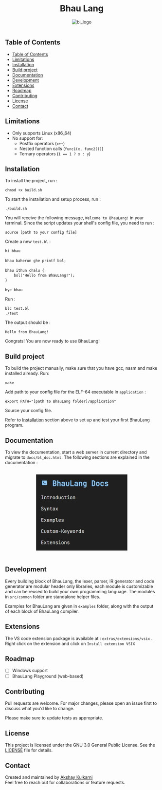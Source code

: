<h1 align="center">Bhau Lang</h1>
<div align="center">
<img width="500" height="500" alt="bl_logo" src="./assets/bl_logo.png" />
</div>
<br>

## Table of Contents

- [Table of Contents](#table-of-contents)
- [Limitations](#limitations)
- [Installation](#installation)
- [Build project](#build-project)
- [Documentation](#documentation)
- [Development](#development)
- [Extensions](#extensions)
- [Roadmap](#roadmap)
- [Contributing](#contributing)
- [License](#license)
- [Contact](#contact)

## Limitations

- Only supports Linux (x86_64)
- No support for:
  - Postfix operators (`x++`)
  - Nested function calls (`func1(x, func2())`)
  - Ternary operators (`1 == 1 ? x : y`)


## Installation

To install the project, run :

```
chmod +x build.sh
```

To start the installation and setup process, run :

```
./build.sh
```

You will receive the following message, `Welcome to BhauLang!` in your terminal.
Since the script updates your shell's config file, you need to run :

```
source [path to your config file] 
```

Create a new `test.bl` :

```
hi bhau

bhau baherun ghe printf bol;

bhau ithun chalu {
    bol("Hello from BhauLang!");
}

bye bhau
```

Run :

```
blc test.bl
./test
```
The output should be :

```
Hello from BhauLang!
```

Congrats! You are now ready to use BhauLang!

## Build project

To build the project manually, make sure that you have gcc, nasm and make installed already. Run:

```
make 
```

Add path to your config file for the ELF-64 executable in `application` :

```
export PATH="[path to BhauLang folder]/application"
```

Source your config file. 

Refer to [Installation](#installation) section above to set up and test your first BhauLang program.

## Documentation

To view the documentation, start a web server in current directory and migrate to `docs/bl_doc.html`. The following sections are explained in the documentation :

<br>
<div align="center">
<img width=300 height=250 src="./assets/bl_docs.png" />
</div>
<br>

## Development

Every building block of BhauLang, the lexer, parser, IR generator and code generator are modular header only libraries, each module is customizable and can be reused to build your own programming language. The modules in `src/common` folder are standalone helper files.

Examples for BhauLang are given in `examples` folder, along with the output of each block of BhauLang compiler. 


## Extensions

The VS code extension package is available at : `extras/extensions/vsix` . Right click on the extension and click on `Install extension VSIX`

## Roadmap

- [ ] Windows support
- [ ] BhauLang Playground (web-based)

## Contributing

Pull requests are welcome. For major changes, please open an issue first to discuss what you'd like to change.

Please make sure to update tests as appropriate.

## License

This project is licensed under the GNU 3.0 General Public License. See the [LICENSE](./LICENSE) file for details.

## Contact

Created and maintained by [Akshay Kulkarni](https://github.com/AkshayKulkarni3467)  
Feel free to reach out for collaborations or feature requests.

